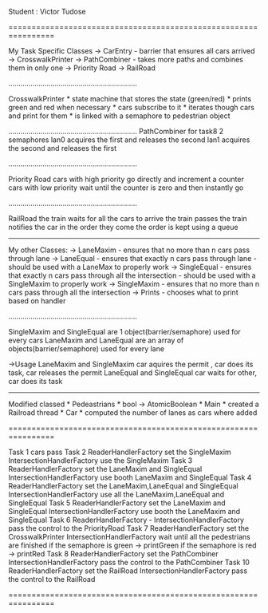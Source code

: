 Student : Victor Tudose

================================================================

My Task Specific Classes
	-> CarEntry
		<singleton>
		- barrier that ensures all cars arrived
	-> CrosswalkPrinter
		<singleton>
	-> PathCombiner
		<singleton>
		- takes more paths and combines them in only one
	-> Priority Road
		<singleton>
	-> RailRoad
		<singleton>

................................................................

CrosswalkPrinter
	* state machine that stores the state (green/red)
	* prints green and red when necessary
	* cars subscribe to it
	* iterates though cars and print for them
	* is linked with a semaphore to pedestrian object

................................................................
PathCombiner
	for task8
		2 semaphores
		lan0 acquires the first and releases the second
		lan1 acquires the second and releases the first

................................................................

Priority Road
	cars with high priority go directly and increment a counter
	cars with low priority wait until the counter is zero and then instantly go

................................................................

RailRoad
	the train waits for all the cars to arrive
	the train passes
	the train notifies the car in the order they come
		the order is kept using a queue

----------------------------------------------------------------

My other Classes:
	-> LaneMaxim
		<singleton>
		- ensures that no more than n cars pass through lane
	-> LaneEqual
		<singleton>
		- ensures that exactly n cars pass through lane
		- should be used with a LaneMax to properly work
	-> SingleEqual
		<singleton>
		- ensures that exactly n cars pass through all the intersection
		- should be used with a SingleMaxim to properly work
	-> SingleMaxim
		<singleton>
		- ensures that no more than n cars pass through all the intersection
	-> Prints
		<singleton>
		- chooses what to print based on handler

................................................................

SingleMaxim and SingleEqual are 1 object(barrier/semaphore) used for every cars
LaneMaxim and LaneEqual are an array of objects(barrier/semaphore) used for every lane

->Usage
	LaneMaxim and SingleMaxim
		car aquires the permit , car does its task, car releases the permit
	LaneEqual and SingleEqual
		car waits for other, car does its task

----------------------------------------------------------------

Modified classed
	* Pedeastrians
		* bool -> AtomicBoolean
	* Main
		* created a Railroad thread
	* Car
		* computed the number of lanes as cars where added

================================================================

Task 1
	cars pass
Task 2
	ReaderHandlerFactory
		set the SingleMaxim
	IntersectionHandlerFactory
		use the SingleMaxim
Task 3
	ReaderHandlerFactory
		set the LaneMaxim and SingleEqual
	IntersectionHandlerFactory
		use booth LaneMaxim and SingleEqual
Task 4
	ReaderHandlerFactory
		set the LaneMaxim,LaneEqual and SingleEqual
	IntersectionHandlerFactory
		use all the LaneMaxim,LaneEqual and SingleEqual
Task 5
	ReaderHandlerFactory
		set the LaneMaxim and SingleEqual
	IntersectionHandlerFactory
		use booth the LaneMaxim and SingleEqual
Task 6
	ReaderHandlerFactory
		-
	IntersectionHandlerFactory
		pass the control to the PriorityRoad 
Task 7
	ReaderHandlerFactory
		set the CrosswalkPrinter
	IntersectionHandlerFactory
		wait until all the pedestrians are finished
			if the semaphore is green -> printGreen
			if the semaphore is red -> printRed
Task 8
	ReaderHandlerFactory
		set the PathCombiner
	IntersectionHandlerFactory
		pass the control to the PathCombiner
Task 10
	ReaderHandlerFactory
		set the RailRoad
	IntersectionHandlerFactory
		pass the control to the RailRoad

================================================================
